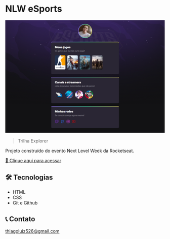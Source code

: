 # NLW eSports

![preview](./.github/preview.png)

> Trilha Explorer

Projeto construído do evento Next Level Week da Rocketseat.

[🔗 Clique aqui para acessar](https://thiagodevluiz.github.io/NLW-eSports/)

## 🛠️ Tecnologias

- HTML
- CSS
- Git e Github

## 📞 Contato

thiagoluiz526@gmail.com
